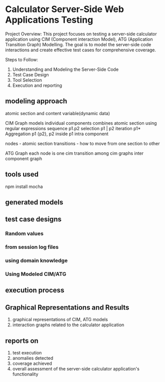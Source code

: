 # Calculator Server-Side Web Applications Testing

Project Overview:
This project focuses on testing a server-side calculator application using CIM (Component interaction Model), ATG (Application Transition Graph) Modelling. The goal is to model the server-side code interactions and create effective test cases for comprehensive coverage.

Steps to Follow:
1. Understanding and Modeling the Server-Side Code
2. Test Case Design
3. Tool Selection 
4. Execution and reporting

## modeling approach
atomic section and content variable(dynamic data)

CIM Graph
models individual components
combines atomic section using regular expressions
    sequence p1.p2
    selection p1 | p2
    iteration p1*
    Aggregation p1 {p2}, p2 inside p1
intra component

nodes - atomic section
transitions - how to move from one section to other

ATG Graph
each node is one cim
transition among cim graphs
inter component graph

## tools used 
npm install mocha

## generated models

## test case designs
### Random values
### from session log files
### using domain knowledge
### Using Modeled CIM/ATG 

## execution process

## Graphical Representations and Results

1. graphical representations of CIM, ATG models 
2. interaction graphs related to the calculator application

## reports on 
1. test execution
2. anomalies detected 
3. coverage achieved
4. overall assessment of the server-side calculator application's functionality